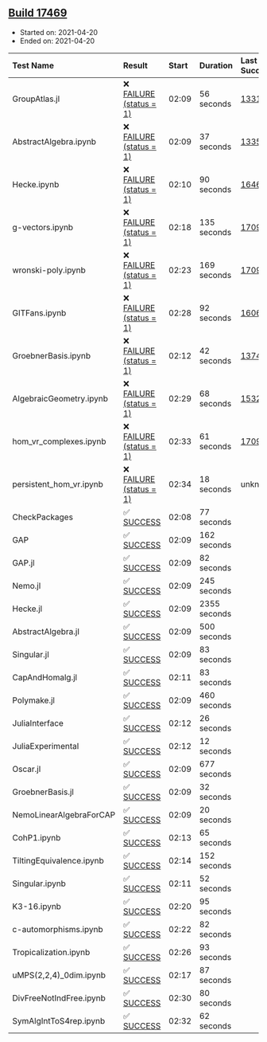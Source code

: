## [Build 17469](https://oscarci.mathematik.uni-kl.de/job/oscar/17469/)

* Started on: 2021-04-20
* Ended on: 2021-04-20

| Test Name    | Result | Start | Duration | Last Success | First Failure |
|:-------------|:-------|:------|:---------|:-------------|:--------------|
| GroupAtlas.jl | ❌ [FAILURE (status = 1)](https://oscarci.mathematik.uni-kl.de/job/oscar/17469/artifact/logs/build-17469/GroupAtlas.jl.log) | 02:09 | 56 seconds | [13311](https://oscarci.mathematik.uni-kl.de/job/oscar/13311/) | [13312](https://oscarci.mathematik.uni-kl.de/job/oscar/13312/) |
| AbstractAlgebra.ipynb | ❌ [FAILURE (status = 1)](https://oscarci.mathematik.uni-kl.de/job/oscar/17469/artifact/logs/build-17469/AbstractAlgebra.ipynb.log) | 02:09 | 37 seconds | [13355](https://oscarci.mathematik.uni-kl.de/job/oscar/13355/) | [13356](https://oscarci.mathematik.uni-kl.de/job/oscar/13356/) |
| Hecke.ipynb | ❌ [FAILURE (status = 1)](https://oscarci.mathematik.uni-kl.de/job/oscar/17469/artifact/logs/build-17469/Hecke.ipynb.log) | 02:10 | 90 seconds | [16463](https://oscarci.mathematik.uni-kl.de/job/oscar/16463/) | [16464](https://oscarci.mathematik.uni-kl.de/job/oscar/16464/) |
| g-vectors.ipynb | ❌ [FAILURE (status = 1)](https://oscarci.mathematik.uni-kl.de/job/oscar/17469/artifact/logs/build-17469/g-vectors.ipynb.log) | 02:18 | 135 seconds | [17099](https://oscarci.mathematik.uni-kl.de/job/oscar/17099/) | [17100](https://oscarci.mathematik.uni-kl.de/job/oscar/17100/) |
| wronski-poly.ipynb | ❌ [FAILURE (status = 1)](https://oscarci.mathematik.uni-kl.de/job/oscar/17469/artifact/logs/build-17469/wronski-poly.ipynb.log) | 02:23 | 169 seconds | [17098](https://oscarci.mathematik.uni-kl.de/job/oscar/17098/) | [17099](https://oscarci.mathematik.uni-kl.de/job/oscar/17099/) |
| GITFans.ipynb | ❌ [FAILURE (status = 1)](https://oscarci.mathematik.uni-kl.de/job/oscar/17469/artifact/logs/build-17469/GITFans.ipynb.log) | 02:28 | 92 seconds | [16068](https://oscarci.mathematik.uni-kl.de/job/oscar/16068/) | [16069](https://oscarci.mathematik.uni-kl.de/job/oscar/16069/) |
| GroebnerBasis.ipynb | ❌ [FAILURE (status = 1)](https://oscarci.mathematik.uni-kl.de/job/oscar/17469/artifact/logs/build-17469/GroebnerBasis.ipynb.log) | 02:12 | 42 seconds | [13748](https://oscarci.mathematik.uni-kl.de/job/oscar/13748/) | [13749](https://oscarci.mathematik.uni-kl.de/job/oscar/13749/) |
| AlgebraicGeometry.ipynb | ❌ [FAILURE (status = 1)](https://oscarci.mathematik.uni-kl.de/job/oscar/17469/artifact/logs/build-17469/AlgebraicGeometry.ipynb.log) | 02:29 | 68 seconds | [15322](https://oscarci.mathematik.uni-kl.de/job/oscar/15322/) | [15323](https://oscarci.mathematik.uni-kl.de/job/oscar/15323/) |
| hom_vr_complexes.ipynb | ❌ [FAILURE (status = 1)](https://oscarci.mathematik.uni-kl.de/job/oscar/17469/artifact/logs/build-17469/hom_vr_complexes.ipynb.log) | 02:33 | 61 seconds | [17099](https://oscarci.mathematik.uni-kl.de/job/oscar/17099/) | [17100](https://oscarci.mathematik.uni-kl.de/job/oscar/17100/) |
| persistent_hom_vr.ipynb | ❌ [FAILURE (status = 1)](https://oscarci.mathematik.uni-kl.de/job/oscar/17469/artifact/logs/build-17469/persistent_hom_vr.ipynb.log) | 02:34 | 18 seconds | unknown | unknown |
| CheckPackages | ✅ [SUCCESS](https://oscarci.mathematik.uni-kl.de/job/oscar/17469/artifact/logs/build-17469/CheckPackages.log) | 02:08 | 77 seconds |  |  |
| GAP | ✅ [SUCCESS](https://oscarci.mathematik.uni-kl.de/job/oscar/17469/artifact/logs/build-17469/GAP.log) | 02:09 | 162 seconds |  |  |
| GAP.jl | ✅ [SUCCESS](https://oscarci.mathematik.uni-kl.de/job/oscar/17469/artifact/logs/build-17469/GAP.jl.log) | 02:09 | 82 seconds |  |  |
| Nemo.jl | ✅ [SUCCESS](https://oscarci.mathematik.uni-kl.de/job/oscar/17469/artifact/logs/build-17469/Nemo.jl.log) | 02:09 | 245 seconds |  |  |
| Hecke.jl | ✅ [SUCCESS](https://oscarci.mathematik.uni-kl.de/job/oscar/17469/artifact/logs/build-17469/Hecke.jl.log) | 02:09 | 2355 seconds |  |  |
| AbstractAlgebra.jl | ✅ [SUCCESS](https://oscarci.mathematik.uni-kl.de/job/oscar/17469/artifact/logs/build-17469/AbstractAlgebra.jl.log) | 02:09 | 500 seconds |  |  |
| Singular.jl | ✅ [SUCCESS](https://oscarci.mathematik.uni-kl.de/job/oscar/17469/artifact/logs/build-17469/Singular.jl.log) | 02:09 | 83 seconds |  |  |
| CapAndHomalg.jl | ✅ [SUCCESS](https://oscarci.mathematik.uni-kl.de/job/oscar/17469/artifact/logs/build-17469/CapAndHomalg.jl.log) | 02:11 | 83 seconds |  |  |
| Polymake.jl | ✅ [SUCCESS](https://oscarci.mathematik.uni-kl.de/job/oscar/17469/artifact/logs/build-17469/Polymake.jl.log) | 02:09 | 460 seconds |  |  |
| JuliaInterface | ✅ [SUCCESS](https://oscarci.mathematik.uni-kl.de/job/oscar/17469/artifact/logs/build-17469/JuliaInterface.log) | 02:12 | 26 seconds |  |  |
| JuliaExperimental | ✅ [SUCCESS](https://oscarci.mathematik.uni-kl.de/job/oscar/17469/artifact/logs/build-17469/JuliaExperimental.log) | 02:12 | 12 seconds |  |  |
| Oscar.jl | ✅ [SUCCESS](https://oscarci.mathematik.uni-kl.de/job/oscar/17469/artifact/logs/build-17469/Oscar.jl.log) | 02:09 | 677 seconds |  |  |
| GroebnerBasis.jl | ✅ [SUCCESS](https://oscarci.mathematik.uni-kl.de/job/oscar/17469/artifact/logs/build-17469/GroebnerBasis.jl.log) | 02:09 | 32 seconds |  |  |
| NemoLinearAlgebraForCAP | ✅ [SUCCESS](https://oscarci.mathematik.uni-kl.de/job/oscar/17469/artifact/logs/build-17469/NemoLinearAlgebraForCAP.log) | 02:09 | 20 seconds |  |  |
| CohP1.ipynb | ✅ [SUCCESS](https://oscarci.mathematik.uni-kl.de/job/oscar/17469/artifact/logs/build-17469/CohP1.ipynb.log) | 02:13 | 65 seconds |  |  |
| TiltingEquivalence.ipynb | ✅ [SUCCESS](https://oscarci.mathematik.uni-kl.de/job/oscar/17469/artifact/logs/build-17469/TiltingEquivalence.ipynb.log) | 02:14 | 152 seconds |  |  |
| Singular.ipynb | ✅ [SUCCESS](https://oscarci.mathematik.uni-kl.de/job/oscar/17469/artifact/logs/build-17469/Singular.ipynb.log) | 02:11 | 52 seconds |  |  |
| K3-16.ipynb | ✅ [SUCCESS](https://oscarci.mathematik.uni-kl.de/job/oscar/17469/artifact/logs/build-17469/K3-16.ipynb.log) | 02:20 | 95 seconds |  |  |
| c-automorphisms.ipynb | ✅ [SUCCESS](https://oscarci.mathematik.uni-kl.de/job/oscar/17469/artifact/logs/build-17469/c-automorphisms.ipynb.log) | 02:22 | 82 seconds |  |  |
| Tropicalization.ipynb | ✅ [SUCCESS](https://oscarci.mathematik.uni-kl.de/job/oscar/17469/artifact/logs/build-17469/Tropicalization.ipynb.log) | 02:26 | 93 seconds |  |  |
| uMPS(2,2,4)_0dim.ipynb | ✅ [SUCCESS](https://oscarci.mathematik.uni-kl.de/job/oscar/17469/artifact/logs/build-17469/uMPS-2-2-4-_0dim.ipynb.log) | 02:17 | 87 seconds |  |  |
| DivFreeNotIndFree.ipynb | ✅ [SUCCESS](https://oscarci.mathematik.uni-kl.de/job/oscar/17469/artifact/logs/build-17469/DivFreeNotIndFree.ipynb.log) | 02:30 | 80 seconds |  |  |
| SymAlgIntToS4rep.ipynb | ✅ [SUCCESS](https://oscarci.mathematik.uni-kl.de/job/oscar/17469/artifact/logs/build-17469/SymAlgIntToS4rep.ipynb.log) | 02:32 | 62 seconds |  |  |
